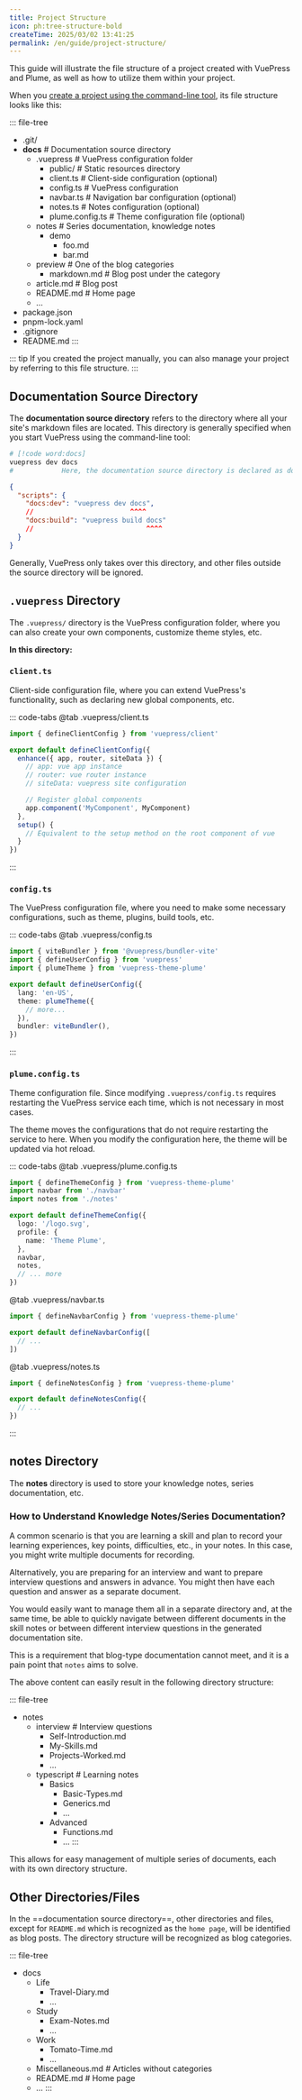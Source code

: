 ```yaml
---
title: Project Structure
icon: ph:tree-structure-bold
createTime: 2025/03/02 13:41:25
permalink: /en/guide/project-structure/
---
```


This guide will illustrate the file structure of a project created with VuePress and Plume, as well as how to utilize them within your project.

When you [create a project using the command-line tool](quick-start.md#command-line-installation), its file structure looks like this:

::: file-tree

- .git/
- **docs** \# Documentation source directory
  - .vuepress  \# VuePress configuration folder
    - public/ \# Static resources directory
    - client.ts \# Client-side configuration (optional)
    - config.ts \# VuePress configuration
    - navbar.ts \# Navigation bar configuration (optional)
    - notes.ts \# Notes configuration (optional)
    - plume.config.ts \# Theme configuration file  (optional)
  - notes \# Series documentation, knowledge notes
    - demo
      - foo.md
      - bar.md
  - preview \# One of the blog categories
    - markdown.md \# Blog post under the category
  - article.md \# Blog post
  - README.md \# Home page
  - …
- package.json
- pnpm-lock.yaml
- .gitignore
- README.md
  :::

::: tip If you created the project manually, you can also manage your project by referring to this file structure.
:::

## Documentation Source Directory

The **documentation source directory** refers to the directory where all your site's markdown files are located. This directory is generally specified when you start VuePress using the command-line tool:

```sh
# [!code word:docs]
vuepress dev docs
#            Here, the documentation source directory is declared as docs
```

```json title="package.json"
{
  "scripts": {
    "docs:dev": "vuepress dev docs",
    //                        ^^^^
    "docs:build": "vuepress build docs"
    //                            ^^^^
  }
}
```

Generally, VuePress only takes over this directory, and other files outside the source directory will be ignored.

## `.vuepress` Directory

The `.vuepress/` directory is the VuePress configuration folder, where you can also create your own components, customize theme styles, etc.

**In this directory:**

### `client.ts`

Client-side configuration file, where you can extend VuePress's functionality, such as declaring new global components, etc.

::: code-tabs
@tab .vuepress/client.ts

```ts
import { defineClientConfig } from 'vuepress/client'

export default defineClientConfig({
  enhance({ app, router, siteData }) {
    // app: vue app instance
    // router: vue router instance
    // siteData: vuepress site configuration

    // Register global components
    app.component('MyComponent', MyComponent)
  },
  setup() {
    // Equivalent to the setup method on the root component of vue
  }
})
```

:::

### `config.ts`

The VuePress configuration file, where you need to make some necessary configurations, such as theme, plugins, build tools, etc.

::: code-tabs
@tab .vuepress/config.ts

```ts
import { viteBundler } from '@vuepress/bundler-vite'
import { defineUserConfig } from 'vuepress'
import { plumeTheme } from 'vuepress-theme-plume'

export default defineUserConfig({
  lang: 'en-US',
  theme: plumeTheme({
    // more...
  }),
  bundler: viteBundler(),
})
```

:::

### `plume.config.ts`

Theme configuration file. Since modifying `.vuepress/config.ts` requires restarting the VuePress service each time, which is not necessary in most cases.

The theme moves the configurations that do not require restarting the service to here. When you modify the configuration here, the theme will be updated via hot reload.

::: code-tabs
@tab .vuepress/plume.config.ts

```ts
import { defineThemeConfig } from 'vuepress-theme-plume'
import navbar from './navbar'
import notes from './notes'

export default defineThemeConfig({
  logo: '/logo.svg',
  profile: {
    name: 'Theme Plume',
  },
  navbar,
  notes,
  // ... more
})
```

@tab .vuepress/navbar.ts

```ts
import { defineNavbarConfig } from 'vuepress-theme-plume'

export default defineNavbarConfig([
  // ...
])
```

@tab .vuepress/notes.ts

```ts
import { defineNotesConfig } from 'vuepress-theme-plume'

export default defineNotesConfig({
  // ...
})
```

:::

## notes Directory

The **notes** directory is used to store your knowledge notes, series documentation, etc.

### How to Understand Knowledge Notes/Series Documentation?

A common scenario is that you are learning a skill and plan to record your learning experiences, key points, difficulties, etc., in your notes. In this case, you might write multiple documents for recording.

Alternatively, you are preparing for an interview and want to prepare interview questions and answers in advance. You might then have each question and answer as a separate document.

You would easily want to manage them all in a separate directory and, at the same time, be able to quickly navigate between different documents in the skill notes or between different interview questions in the generated documentation site.

This is a requirement that blog-type documentation cannot meet, and it is a pain point that `notes` aims to solve.

The above content can easily result in the following directory structure:

::: file-tree

- notes
  - interview  \# Interview questions
    - Self-Introduction.md
    - My-Skills.md
    - Projects-Worked.md
    - …
  - typescript \# Learning notes
    - Basics
      - Basic-Types.md
      - Generics.md
      - …
    - Advanced
      - Functions.md
      - …
:::

This allows for easy management of multiple series of documents, each with its own directory structure.

## Other Directories/Files

In the ==documentation source directory==, other directories and files, except for `README.md` which is recognized as the `home page`, will be identified as blog posts. The directory structure will be recognized as blog categories.

::: file-tree

- docs
  - Life
    - Travel-Diary.md
    - …
  - Study
    - Exam-Notes.md
    - …
  - Work
    - Tomato-Time.md
    - …
  - Miscellaneous.md  \# Articles without categories
  - README.md  \# Home page
  - …
:::
